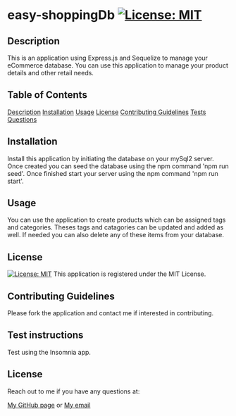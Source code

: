 # easy-shoppingDb [![License: MIT](https://img.shields.io/badge/License-MIT-yellow.svg)](https://opensource.org/licenses/MIT)
<h2 id="Description">Description</h2>

This is an application using Express.js and Sequelize to manage your eCommerce database. You can use this application to manage your product details and other retail needs.
## Table of Contents 
[Description](#Description)
[Installation](#Installation)
[Usage](#Usage)
[License](#License)
[Contributing Guidelines](#Contributing)
[Tests](#Tests)
[Questions](#Questions)

<h2 id="Installation">Installation</h2>

Install this application by initiating the database on your mySql2 server. Once created you can seed the database using the npm command 'npm run seed'. Once finished start your server using the npm command 'npm run start'.

<h2 id="Usage">Usage</h2>

You can use the application to create products which can be assigned tags and categories. Theses tags and catagories can be updated and added as well. If needed you can also delete any of these items from your database.

<h2 id="License">License</h2>

[![License: MIT](https://img.shields.io/badge/License-MIT-yellow.svg)](https://opensource.org/licenses/MIT) This application is registered under the MIT License.

<h2 id="Contributing">Contributing Guidelines</h2>

Please fork the application and contact me if interested in contributing. 

<h2 id="Tests">Test instructions</h2>

Test using the Insomnia app. 

<h2 id="License">License</h2>

Reach out to me if you have any questions at:

[My GitHub page](https://github.com/turtlesrus01)
or
[My email](stefan.palacios@gmail.com)

